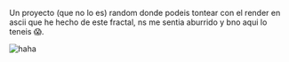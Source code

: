 Un proyecto (que no lo es) random donde podeis tontear con el render en ascii que he hecho
de este fractal, ns me sentia aburrido y bno aqui lo teneis 😱.

![haha](https://github.com/user-attachments/assets/8fb596d7-48d4-4d21-8de7-d29b1c2d62dc)
